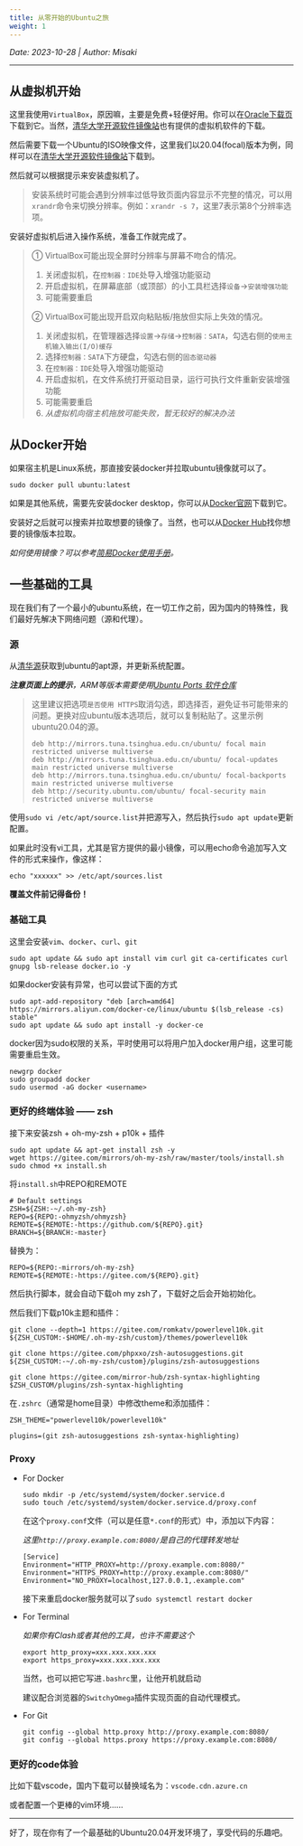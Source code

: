 ```yaml
---
title: 从零开始的Ubuntu之旅
weight: 1
---
```


*Date: 2023-10-28 | Author: Misaki*

___

## 从虚拟机开始

这里我使用`VirtualBox`，原因嘛，主要是免费+轻便好用。你可以在[Oracle下载页](https://www.virtualbox.org/wiki/Downloads)下载到它。当然，[清华大学开源软件镜像站](https://mirrors.tuna.tsinghua.edu.cn/virtualbox/)也有提供的虚拟机软件的下载。

然后需要下载一个Ubuntu的ISO映像文件，这里我们以20.04(focal)版本为例，同样可以在[清华大学开源软件镜像站](https://mirrors.tuna.tsinghua.edu.cn/ubuntu-releases/)下载到。

然后就可以根据提示来安装虚拟机了。

>安装系统时可能会遇到分辨率过低导致页面内容显示不完整的情况，可以用`xrandr`命令来切换分辨率。例如：`xrandr -s 7`，这里7表示第8个分辨率选项。

安装好虚拟机后进入操作系统，准备工作就完成了。

>① VirtualBox可能出现全屏时分辨率与屏幕不吻合的情况。
>
>1. 关闭虚拟机，在`控制器：IDE`处导入增强功能驱动
>2. 开启虚拟机，在屏幕底部（或顶部）的小工具栏选择`设备`->`安装增强功能`
>3. 可能需要重启
>
>② VirtualBox可能出现开启双向粘贴板/拖放但实际上失效的情况。
>
>1. 关闭虚拟机，在管理器选择`设置`->`存储`->`控制器：SATA`，勾选右侧的`使用主机输入输出(I/O)缓存`
>2. 选择`控制器：SATA`下方硬盘，勾选右侧的`固态驱动器`
>3. 在`控制器：IDE`处导入增强功能驱动
>4. 开启虚拟机，在文件系统打开驱动目录，运行可执行文件重新安装增强功能
>5. 可能需要重启
>6. *从虚拟机向宿主机拖放可能失败，暂无较好的解决办法*

## 从Docker开始

如果宿主机是Linux系统，那直接安装docker并拉取ubuntu镜像就可以了。

~~~shell
sudo docker pull ubuntu:latest
~~~

如果是其他系统，需要先安装docker desktop，你可以从[Docker官网](https://www.docker.com/products/docker-desktop/)下载到它。

安装好之后就可以搜索并拉取想要的镜像了。当然，也可以从[Docker Hub](https://hub.docker.com/_/ubuntu/tags)找你想要的镜像版本拉取。

*如何使用镜像？可以参考[简易Docker使用手册](https://samomi0.github.io/docs/简易docker使用手册/)。*

## 一些基础的工具

现在我们有了一个最小的ubuntu系统，在一切工作之前，因为国内的特殊性，我们最好先解决下网络问题（源和代理）。

### 源

从[清华源](https://mirrors.tuna.tsinghua.edu.cn/help/ubuntu/)获取到ubuntu的apt源，并更新系统配置。

***注意页面上的提示**，ARM等版本需要使用[Ubuntu Ports 软件仓库](https://mirrors.tuna.tsinghua.edu.cn/help/ubuntu-ports/)*

>这里建议把选项`是否使用 HTTPS`取消勾选，即选择否，避免证书可能带来的问题。更换对应ubuntu版本选项后，就可以复制粘贴了。这里示例ubuntu20.04的源。
>
>~~~
>deb http://mirrors.tuna.tsinghua.edu.cn/ubuntu/ focal main restricted universe multiverse
>deb http://mirrors.tuna.tsinghua.edu.cn/ubuntu/ focal-updates main restricted universe multiverse
>deb http://mirrors.tuna.tsinghua.edu.cn/ubuntu/ focal-backports main restricted universe multiverse
>deb http://security.ubuntu.com/ubuntu/ focal-security main restricted universe multiverse
>~~~
>

使用`sudo vi /etc/apt/source.list`并把源写入，然后执行`sudo apt update`更新配置。

如果此时没有vi工具，尤其是官方提供的最小镜像，可以用echo命令追加写入文件的形式来操作，像这样：

~~~shell
echo "xxxxxx" >> /etc/apt/sources.list
~~~

**覆盖文件前记得备份！**

### 基础工具

这里会安装`vim`、`docker`、`curl`、`git`

~~~
sudo apt update && sudo apt install vim curl git ca-certificates curl gnupg lsb-release docker.io -y
~~~

如果docker安装有异常，也可以尝试下面的方式

~~~shell
sudo apt-add-repository "deb [arch=amd64] https://mirrors.aliyun.com/docker-ce/linux/ubuntu $(lsb_release -cs) stable"
sudo apt update && sudo apt install -y docker-ce
~~~

docker因为sudo权限的关系，平时使用可以将用户加入docker用户组，这里可能需要重启生效。

~~~shell
newgrp docker
sudo groupadd docker
sudo usermod -aG docker <username>
~~~

### 更好的终端体验 —— zsh
接下来安装zsh + oh-my-zsh + p10k + 插件

~~~shell
sudo apt update && apt-get install zsh -y
wget https://gitee.com/mirrors/oh-my-zsh/raw/master/tools/install.sh
sudo chmod +x install.sh
~~~

将`install.sh`中REPO和REMOTE

~~~
# Default settings
ZSH=${ZSH:-~/.oh-my-zsh}
REPO=${REPO:-ohmyzsh/ohmyzsh}
REMOTE=${REMOTE:-https://github.com/${REPO}.git}
BRANCH=${BRANCH:-master}
~~~

替换为：

~~~
REPO=${REPO:-mirrors/oh-my-zsh}
REMOTE=${REMOTE:-https://gitee.com/${REPO}.git}
~~~

然后执行脚本，就会自动下载oh my zsh了，下载好之后会开始初始化。

然后我们下载p10k主题和插件：

~~~shell
git clone --depth=1 https://gitee.com/romkatv/powerlevel10k.git ${ZSH_CUSTOM:-$HOME/.oh-my-zsh/custom}/themes/powerlevel10k

git clone https://gitee.com/phpxxo/zsh-autosuggestions.git ${ZSH_CUSTOM:-~/.oh-my-zsh/custom}/plugins/zsh-autosuggestions

git clone https://gitee.com/mirror-hub/zsh-syntax-highlighting $ZSH_CUSTOM/plugins/zsh-syntax-highlighting
~~~

在`.zshrc`（通常是home目录）中修改theme和添加插件：

~~~
ZSH_THEME="powerlevel10k/powerlevel10k"

plugins=(git zsh-autosuggestions zsh-syntax-highlighting)
~~~

### Proxy

* For Docker

  ```shell
  sudo mkdir -p /etc/systemd/system/docker.service.d
  sudo touch /etc/systemd/system/docker.service.d/proxy.conf
  ```

  在这个`proxy.conf`文件（可以是任意`*.conf`的形式）中，添加以下内容：

  *这里`http://proxy.example.com:8080/`是自己的代理转发地址*

  ```
  [Service]
  Environment="HTTP_PROXY=http://proxy.example.com:8080/"
  Environment="HTTPS_PROXY=http://proxy.example.com:8080/"
  Environment="NO_PROXY=localhost,127.0.0.1,.example.com"
  ```
  
  接下来重启docker服务就可以了`sudo systemctl restart docker`

* For Terminal

  *如果你有Clash或者其他的工具，也许不需要这个*

  ~~~shell
  export http_proxy=xxx.xxx.xxx.xxx
  export https_proxy=xxx.xxx.xxx.xxx
  ~~~

  当然，也可以把它写进`.bashrc`里，让他开机就启动

  建议配合浏览器的`SwitchyOmega`插件实现页面的自动代理模式。

* For Git

  ~~~shell
  git config --global http.proxy http://proxy.example.com:8080/
  git config --global https.proxy https://proxy.example.com:8080/
  ~~~

### 更好的code体验

比如下载vscode，国内下载可以替换域名为：`vscode.cdn.azure.cn`

或者配置一个更棒的vim环境……
____

好了，现在你有了一个最基础的Ubuntu20.04开发环境了，享受代码的乐趣吧。
